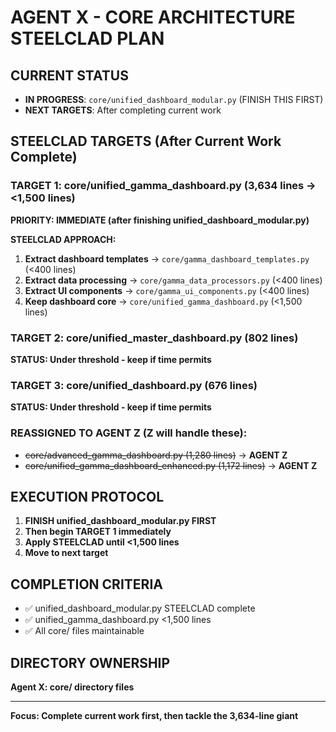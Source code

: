 # AGENT X - CORE ARCHITECTURE STEELCLAD PLAN

## CURRENT STATUS
- **IN PROGRESS**: `core/unified_dashboard_modular.py` (FINISH THIS FIRST)
- **NEXT TARGETS**: After completing current work

## STEELCLAD TARGETS (After Current Work Complete)

### TARGET 1: core/unified_gamma_dashboard.py (3,634 lines → <1,500 lines)
**PRIORITY: IMMEDIATE (after finishing unified_dashboard_modular.py)**

**STEELCLAD APPROACH:**
1. **Extract dashboard templates** → `core/gamma_dashboard_templates.py` (<400 lines)
2. **Extract data processing** → `core/gamma_data_processors.py` (<400 lines)
3. **Extract UI components** → `core/gamma_ui_components.py` (<400 lines)
4. **Keep dashboard core** → `core/unified_gamma_dashboard.py` (<1,500 lines)

### TARGET 2: core/unified_master_dashboard.py (802 lines)
**STATUS: Under threshold - keep if time permits**

### TARGET 3: core/unified_dashboard.py (676 lines)  
**STATUS: Under threshold - keep if time permits**

### REASSIGNED TO AGENT Z (Z will handle these):
- ~~core/advanced_gamma_dashboard.py (1,280 lines)~~ → **AGENT Z**
- ~~core/unified_gamma_dashboard_enhanced.py (1,172 lines)~~ → **AGENT Z**

## EXECUTION PROTOCOL
1. **FINISH unified_dashboard_modular.py FIRST**
2. **Then begin TARGET 1 immediately**
3. **Apply STEELCLAD until <1,500 lines**
4. **Move to next target**

## COMPLETION CRITERIA
- ✅ unified_dashboard_modular.py STEELCLAD complete
- ✅ unified_gamma_dashboard.py <1,500 lines
- ✅ All core/ files maintainable

## DIRECTORY OWNERSHIP
**Agent X: core/ directory files**

---
**Focus: Complete current work first, then tackle the 3,634-line giant**